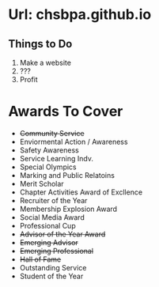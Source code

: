 <h1>Url: chsbpa.github.io</h1>
<h2>Things to Do</h2>
<ol>
  <li>Make a website</li>
  <li>???</li>
  <li>Profit</li>
 </ol>
  
 
<h1>Awards To Cover</h1>  
<ul>
    <li><strike>Community Service</strike></li>
    <li>Enviormental Action / Awareness</li>
    <li>Safety Awareness</li>
    <li>Service Learning Indv.</li>
    <li>Special Olympics</li>
    <li>Marking and Public Relatoins</li>
    <li>Merit Scholar</li>
    <li>Chapter Activities Award of Excllence</li>
    <li>Recruiter of the Year</li>
    <li>Membership Explosion Award</li>
    <li>Social Media Award</li>
    <li>Professional Cup</li>
    <li><strike>Advisor of the Year Award</strike></li>
    <li><strike>Emerging Advisor</strike></li>
    <li><strike>Emerging Professional</strike></li>
    <li><strike>Hall of Fame</strike></li>
    <li>Outstanding Service</li>
    <li>Student of the Year</li>
</ul>
